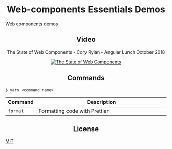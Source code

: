 <h1 align="center">Web-components Essentials Demos</h1>

Web components demos

<h2 align="center">Video</h2>

<p align="center">The State of Web Components - Cory Rylan - Angular Lunch October 2018</p>

<article align="center">
  <a href="https://www.youtube.com/watch?v=aci2TK6KJjc"><img src="https://img.youtube.com/vi/aci2TK6KJjc/0.jpg" alt="The State of Web Components"></a>
</article>

<h2 align="center">Commands</h2>

```
$ yarn <command name>
```

<table>
  <thead>
    <tr>
      <th>Command</th>
      <th width="100%">Description</th>
    </tr>
  </thead>
  <tbody>
    <tr>
      <td>
        <code>format</code>
      </td>
      <td>Formatting code with Prettier</td>
    </tr>
  </tbody>
</table>

<h2 align="center">License</h2>

[MIT](/LICENSE)
